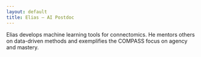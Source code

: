 ```yaml
---
layout: default
title: Elias – AI Postdoc
---
```


Elias develops machine learning tools for connectomics. He mentors others on data-driven methods and exemplifies the COMPASS focus on agency and mastery.
